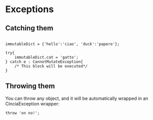 # Exceptions

## Catching them


```

immutableDict = {'hello':'ciao', 'duck':'papero'};

try{
	immutableDict.cat = 'gatto';
} catch e : CannotMutateException{ 
    /* This block will be executed*/
}

```

## Throwing them

You can throw any object, and it will be automatically wrapped in an CinciaException wrapper:

```
throw 'on no!';
```